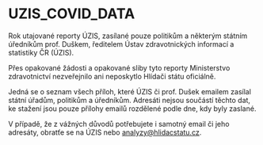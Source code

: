 # UZIS_COVID_DATA
Rok utajované reporty ÚZIS, zasílané pouze politikům a některým státním úředníkům prof. Duškem, ředitelem Ústav zdravotnických informací a statistiky ČR (ÚZIS).

Přes opakované žádosti a opakované sliby tyto reporty Ministerstvo zdravotnictví nezveřejnilo ani neposkytlo Hlídači státu oficiálně.

Jedná se o seznam všech příloh, které ÚZIS či prof. Dušek emailem zasílal státní úřadům, politikům a úředníkům. Adresáti nejsou součástí těchto dat, ke stažení jsou pouze přílohy emailů rozdělené podle dne, kdy byly zaslané.

V případě, že z vážných důvodů potřebujete i samotný email či jeho adresáty, obratťe se na ÚZIS nebo analyzy@hlidacstatu.cz.
